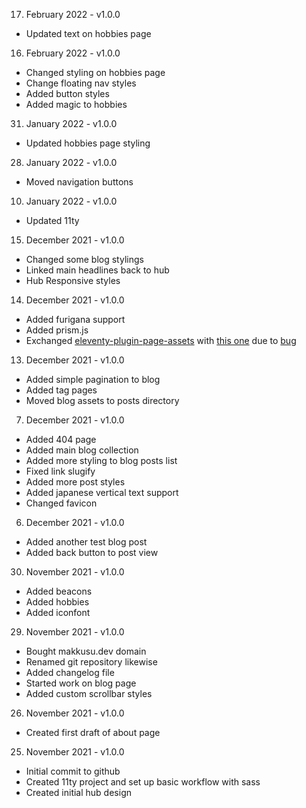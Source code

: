 17. February 2022 - v1.0.0

- Updated text on hobbies page

16. February 2022 - v1.0.0

- Changed styling on hobbies page
- Change floating nav styles
- Added button styles
- Added magic to hobbies

31. January 2022 - v1.0.0

- Updated hobbies page styling

28. January 2022 - v1.0.0

- Moved navigation buttons

10. January 2022 - v1.0.0

- Updated 11ty

15. December 2021 - v1.0.0

- Changed some blog stylings
- Linked main headlines back to hub
- Hub Responsive styles

14. December 2021 - v1.0.0

- Added furigana support
- Added prism.js
- Exchanged [eleventy-plugin-page-assets](https://www.npmjs.com/package/eleventy-plugin-page-assets) with [this one](https://github.com/maxboeck/eleventy-plugin-page-assets) due to [bug](https://github.com/victornpb/eleventy-plugin-page-assets/issues/3)

13. December 2021 - v1.0.0

- Added simple pagination to blog
- Added tag pages
- Moved blog assets to posts directory

07. December 2021 - v1.0.0

- Added 404 page
- Added main blog collection
- Added more styling to blog posts list
- Fixed link slugify
- Added more post styles
- Added japanese vertical text support
- Changed favicon

06. December 2021 - v1.0.0

- Added another test blog post
- Added back button to post view

30. November 2021 - v1.0.0

- Added beacons
- Added hobbies
- Added iconfont

29. November 2021 - v1.0.0

- Bought makkusu.dev domain
- Renamed git repository likewise
- Added changelog file
- Started work on blog page
- Added custom scrollbar styles

26. November 2021 - v1.0.0

- Created first draft of about page

25. November 2021 - v1.0.0

- Initial commit to github
- Created 11ty project and set up basic workflow with sass
- Created initial hub design
